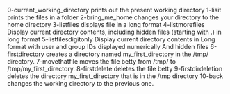 0-current_working_directory prints out the present working directory
1-lisit prints the files in a folder
2-bring_me_home changes your directory to the home directory
3-listfiles displays file in a long format
4-listmorefiles Display current directory contents, including hidden files (starting with .) in long format
5-listfilesdigitonly Display current directory contents in Long format with user and group IDs displayed numerically And hidden files
6-firstdirectory creates a directory named my_first_directory in the /tmp/ directory.
7-movethatfile moves the file betty from /tmp/ to /tmp/my_first_directory.
8-firstdelete deletes the file betty
9-firstdirdeletion deletes the directory my_first_directory that is in the /tmp directory
10-back  changes the working directory to the previous one.